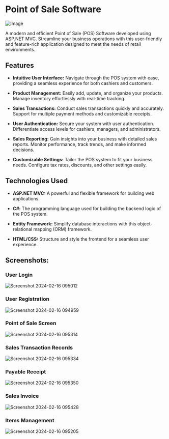 # Point of Sale Software
![image](https://github.com/musa-imran/point-of-sale-mvc/assets/125245592/bbf3c43f-a75c-462e-8b04-c726a8af87f4)

A modern and efficient Point of Sale (POS) Software developed using ASP.NET MVC. Streamline your business operations with this user-friendly and feature-rich application designed to meet the needs of retail environments.

## Features

- **Intuitive User Interface:** Navigate through the POS system with ease, providing a seamless experience for both cashiers and customers.
  
- **Product Management:** Easily add, update, and organize your products. Manage inventory effortlessly with real-time tracking.

- **Sales Transactions:** Conduct sales transactions quickly and accurately. Support for multiple payment methods and customizable receipts.

- **User Authentication:** Secure your system with user authentication. Differentiate access levels for cashiers, managers, and administrators.

- **Sales Reporting:** Gain insights into your business with detailed sales reports. Monitor performance, track trends, and make informed decisions.

- **Customizable Settings:** Tailor the POS system to fit your business needs. Configure tax rates, discounts, and other settings easily.

## Technologies Used

- **ASP.NET MVC:** A powerful and flexible framework for building web applications.

- **C#:** The programming language used for building the backend logic of the POS system.

- **Entity Framework:** Simplify database interactions with this object-relational mapping (ORM) framework.

- **HTML/CSS:** Structure and style the frontend for a seamless user experience.

## Screenshots:

### User Login
![Screenshot 2024-02-16 095012](https://github.com/musa-imran/point-of-sale-mvc/assets/125245592/78cce720-f989-40e8-965f-38f57c93cff2)
### User Registration
![Screenshot 2024-02-16 094959](https://github.com/musa-imran/point-of-sale-mvc/assets/125245592/2dcf3817-61f9-4871-886c-2a038fc5c6cc)
### Point of Sale Screen
![Screenshot 2024-02-16 095314](https://github.com/musa-imran/point-of-sale-mvc/assets/125245592/03e4d11b-a46a-4dbe-9a3e-3f9e4d8b6a66)
### Sales Transaction Records
![Screenshot 2024-02-16 095334](https://github.com/musa-imran/point-of-sale-mvc/assets/125245592/55b2ddf4-01b8-41e8-9c3c-8eeb32a3e92b)
### Payable Receipt
![Screenshot 2024-02-16 095350](https://github.com/musa-imran/point-of-sale-mvc/assets/125245592/5cb9a680-fdd5-46fe-8622-9a9c4dff56c7)
### Sales Invoice
![Screenshot 2024-02-16 095428](https://github.com/musa-imran/point-of-sale-mvc/assets/125245592/da9eb7e8-964b-4256-bda5-21c7d7cd3354)
### Items Management
![Screenshot 2024-02-16 095205](https://github.com/musa-imran/point-of-sale-mvc/assets/125245592/51d0a946-4a8f-458d-8693-11e3555e7654)
